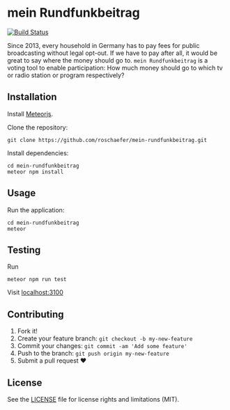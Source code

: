 # mein Rundfunkbeitrag

[![Build Status](https://travis-ci.org/roschaefer/mein-rundfunkbeitrag.svg?branch=master)](https://travis-ci.org/roschaefer/mein-rundfunkbeitrag)

Since 2013, every household in Germany has to pay fees for public broadcasting without legal opt-out.
If we have to pay after all, it would be great to say where the money should go to.
``mein Rundfunkbeitrag`` is a voting tool to enable participation:
How much money should go to which tv or radio station or program respectively?

## Installation

Install [Meteorjs](https://www.meteor.com/install).


Clone the repository:

```
git clone https://github.com/roschaefer/mein-rundfunkbeitrag.git
```

Install dependencies:

```
cd mein-rundfunkbeitrag
meteor npm install
```


## Usage

Run the application:

```
cd mein-rundfunkbeitrag
meteor
```

## Testing

Run

```
meteor npm run test
```

Visit [localhost:3100](http://localhost:3100/)

## Contributing

1. Fork it!
2. Create your feature branch: `git checkout -b my-new-feature`
3. Commit your changes: `git commit -am 'Add some feature'`
4. Push to the branch: `git push origin my-new-feature`
5. Submit a pull request :heart:


## License

See the [LICENSE](LICENSE.md) file for license rights and limitations (MIT).
